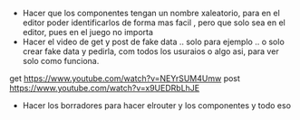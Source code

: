 
- Hacer que los componentes tengan un nombre xaleatorio, para en el editor poder identificarlos de forma mas facil , pero que solo sea en el editor, pues en el juego no importa
- Hacer el video de get y post de fake data .. solo para ejemplo .. o solo crear fake data y pedirla, com todos los usuraios o algo asi, para ver solo como funciona. 

get https://www.youtube.com/watch?v=NEYrSUM4Umw
post https://www.youtube.com/watch?v=x9UEDRbLhJE

- Hacer los borradores para hacer elrouter y los componentes y todo eso
